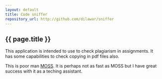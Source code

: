 ```yaml
---
layout: default 
title: Code sniffer
repository_url: http://github.com/dilawar/sniffer
---
```


## {{ page.title }} 

This application is intended to use to check plagiarism in assignments. It has
some capabilities to check copying in pdf files also.

This is poor man [MOSS](http://theory.stanford.edu/~aiken/moss/). It is perhaps
not as fast as MOSS but I have great success with it as a teching assistant.

